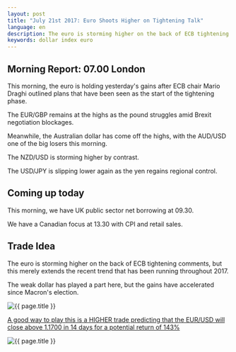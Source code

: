 ```yaml
---
layout: post
title: "July 21st 2017: Euro Shoots Higher on Tightening Talk"
language: en
description: The euro is storming higher on the back of ECB tightening comments, but this merely extends the recent trend that has been running throughout 2017
keywords: dollar index euro
---
```

## Morning Report: 07.00 London

This morning, the euro is holding yesterday's gains after ECB chair Mario Draghi outlined plans that have been seen as the start of the tightening phase. 

The EUR/GBP remains at the highs as the pound struggles amid Brexit negotiation blockages. 

Meanwhile, the Australian dollar has come off the highs, with the AUD/USD one of the big losers this morning. 

The NZD/USD is storming higher by contrast. 

The USD/JPY is slipping lower again as the yen regains regional control. 

## Coming up today

This morning, we have UK public sector net borrowing at 09.30. 

We have a Canadian focus at 13.30 with CPI and retail sales. 

## Trade Idea

The euro is storming higher on the back of ECB tightening comments, but this merely extends the recent trend that has been running throughout 2017. 

The weak dollar has played a part here, but the gains have accelerated since Macron's election. 

<img class="post-image" src="{{ site.url }}/images/2017-07-21_07-22-34.jpg" alt="{{ page.title }}" title="{{ page.title }}">

<a href="%LINK%%?currency=GBP&market=forex&underlying=frxEURUSD&formname=higherlower&duration_amount=14&duration_units=d&amount=10&amount_type=payout&expiry_type=duration&barrier=1.1700" target="_blank">A good way to play this is a HIGHER trade predicting that the EUR/USD will close above 1.1700 in 14 days for a potential return of 143%</a>

<img class="post-image" src="{{ site.url }}/images/2017-07-21_07-26-44.jpg" alt="{{ page.title }}" title="{{ page.title }}">